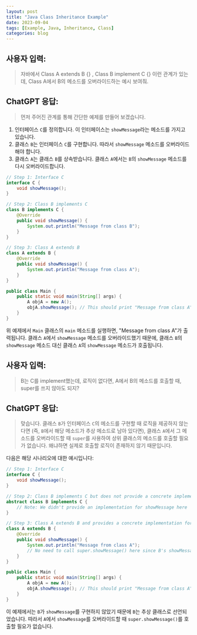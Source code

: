 ```yaml
---
layout: post
title: "Java Class Inheritance Example"
date: 2023-09-04
tags: [Example, Java, Inheritance, Class]
categories: blog
---
```


## 사용자 입력:
> 자바에서 Class A extends B {} , Class B implement C {} 이런 관계가 있는데, Class A에서 B의 메소드를 오버라이드하는 예시 보여줘.

## ChatGPT 응답:
> 먼저 주어진 관계를 통해 간단한 예제를 만들어 보겠습니다.

1. 인터페이스 `C`를 정의합니다. 이 인터페이스는 `showMessage`라는 메소드를 가지고 있습니다.
2. 클래스 `B`는 인터페이스 `C`를 구현합니다. 따라서 `showMessage` 메소드를 오버라이드해야 합니다.
3. 클래스 `A`는 클래스 `B`를 상속받습니다. 클래스 `A`에서는 `B`의 `showMessage` 메소드를 다시 오버라이드합니다.

```java
// Step 1: Interface C
interface C {
    void showMessage();
}

// Step 2: Class B implements C
class B implements C {
    @Override
    public void showMessage() {
        System.out.println("Message from class B");
    }
}

// Step 3: Class A extends B
class A extends B {
    @Override
    public void showMessage() {
        System.out.println("Message from class A");
    }
}

public class Main {
    public static void main(String[] args) {
        A objA = new A();
        objA.showMessage(); // This should print "Message from class A"
    }
}
```

위 예제에서 `Main` 클래스의 `main` 메소드를 실행하면, "Message from class A"가 출력됩니다. 클래스 `A`에서 `showMessage` 메소드를 오버라이드했기 때문에, 클래스 `B`의 `showMessage` 메소드 대신 클래스 `A`의 `showMessage` 메소드가 호출됩니다.

## 사용자 입력:
> B는 C를 implement했는데, 로직이 없다면, A에서 B의 메소드를 호출할 때, super를 쓰지 않아도 되지?

## ChatGPT 응답:
> 맞습니다. 클래스 `B`가 인터페이스 `C`의 메소드를 구현할 때 로직을 제공하지 않는다면 (즉, `B`에서 해당 메소드가 추상 메소드로 남아 있다면), 클래스 `A`에서 그 메소드를 오버라이드할 때 `super`를 사용하여 상위 클래스의 메소드를 호출할 필요가 없습니다. 왜냐하면 실제로 호출할 로직이 존재하지 않기 때문입니다.

다음은 해당 시나리오에 대한 예시입니다:

```java
// Step 1: Interface C
interface C {
    void showMessage();
}

// Step 2: Class B implements C but does not provide a concrete implementation for showMessage
abstract class B implements C {
    // Note: We didn't provide an implementation for showMessage here
}

// Step 3: Class A extends B and provides a concrete implementation for showMessage
class A extends B {
    @Override
    public void showMessage() {
        System.out.println("Message from class A");
        // No need to call super.showMessage() here since B's showMessage is abstract
    }
}

public class Main {
    public static void main(String[] args) {
        A objA = new A();
        objA.showMessage(); // This should print "Message from class A"
    }
}
```

이 예제에서는 `B`가 `showMessage`를 구현하지 않았기 때문에 `B`는 추상 클래스로 선언되었습니다. 따라서 `A`에서 `showMessage`를 오버라이드할 때 `super.showMessage()`를 호출할 필요가 없습니다.

